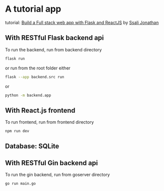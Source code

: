 # A tutorial app

tutorial: [Build a Full stack web app with Flask and ReactJS](https://www.youtube.com/playlist?list=PLEt8Tae2spYkfEYQnKxQ4vrOULAnMI1iF) by [Ssali Jonathan](https://www.youtube.com/@SsaliJonathan)

## With RESTful Flask backend api

To run the backend, run from backend directory

```bash
flask run
```

or run from the root folder either

```bash
flask --app backend.src run
```

or

```bash
python -m backend.app
```

## With React.js frontend

To run frontend, run from frontend directory

```bash
npm run dev
```

## Database: SQLite

## With RESTful Gin backend api

To run the gin backend, run from goserver directory

```bash
go run main.go
```
